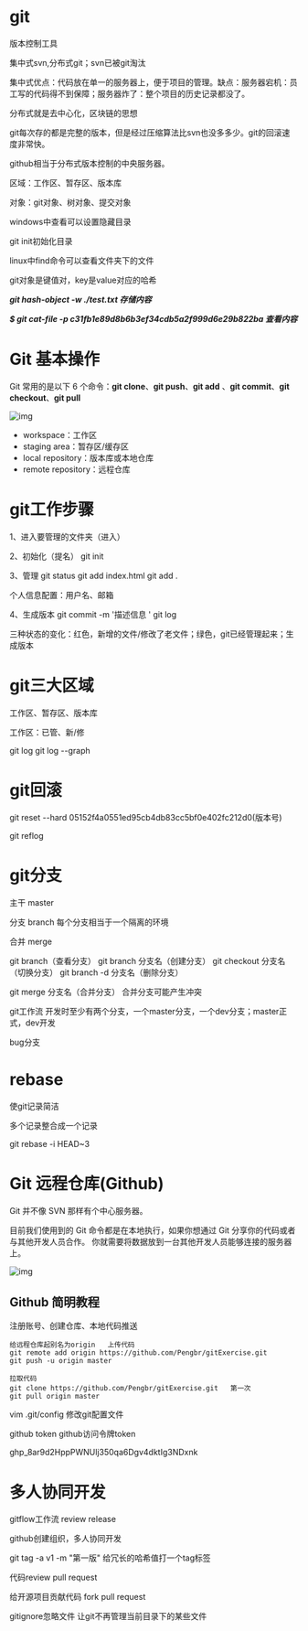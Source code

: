 # git

版本控制工具

集中式svn,分布式git；svn已被git淘汰

集中式优点：代码放在单一的服务器上，便于项目的管理。缺点：服务器宕机：员工写的代码得不到保障；服务器炸了：整个项目的历史记录都没了。

分布式就是去中心化，区块链的思想

git每次存的都是完整的版本，但是经过压缩算法比svn也没多多少。git的回滚速度非常快。

github相当于分布式版本控制的中央服务器。

区域：工作区、暂存区、版本库

对象：git对象、树对象、提交对象

windows中查看可以设置隐藏目录

git init初始化目录

linux中find命令可以查看文件夹下的文件

git对象是键值对，key是value对应的哈希

 ***git hash-object -w ./test.txt 存储内容***

***$ git cat-file -p c31fb1e89d8b6b3ef34cdb5a2f999d6e29b822ba 查看内容***

# Git 基本操作

Git 常用的是以下 6 个命令：**git clone**、**git push**、**git add** 、**git commit**、**git checkout**、**git pull**

![img](https://www.runoob.com/wp-content/uploads/2015/02/git-command.jpg)

- workspace：工作区
- staging area：暂存区/缓存区
- local repository：版本库或本地仓库
- remote repository：远程仓库



# git工作步骤

1、进入要管理的文件夹（进入）

2、初始化（提名）    git init

3、管理    git status    git add index.html    git add .   

个人信息配置：用户名、邮箱

4、生成版本     git commit -m '描述信息 '    git log

三种状态的变化：红色，新增的文件/修改了老文件；绿色，git已经管理起来；生成版本

# git三大区域

工作区、暂存区、版本库

工作区：已管、新/修

git log               git log --graph



# git回滚

git reset --hard  05152f4a0551ed95cb4db83cc5bf0e402fc212d0(版本号)

git reflog

# git分支

主干 master

分支 branch    每个分支相当于一个隔离的环境

合并 merge

git branch（查看分支）    git branch 分支名（创建分支）   git checkout 分支名（切换分支）   git branch -d 分支名（删除分支）

git merge 分支名（合并分支）    合并分支可能产生冲突

git工作流  开发时至少有两个分支，一个master分支，一个dev分支；master正式，dev开发

bug分支

# rebase

使git记录简洁

多个记录整合成一个记录

git rebase -i HEAD~3

# Git 远程仓库(Github)

Git 并不像 SVN 那样有个中心服务器。

目前我们使用到的 Git 命令都是在本地执行，如果你想通过 Git 分享你的代码或者与其他开发人员合作。 你就需要将数据放到一台其他开发人员能够连接的服务器上。

![img](https://www.runoob.com/wp-content/uploads/2015/03/Git-push-command.jpeg)

## Github 简明教程

注册账号、创建仓库、本地代码推送

```git
给远程仓库起别名为origin   上传代码
git remote add origin https://github.com/Pengbr/gitExercise.git
git push -u origin master

拉取代码
git clone https://github.com/Pengbr/gitExercise.git   第一次
git pull origin master
```

 vim .git/config  修改git配置文件

github token   github访问令牌token

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

# 多人协同开发

gitflow工作流    review    release

github创建组织，多人协同开发

git tag -a v1 -m "第一版"   给冗长的哈希值打一个tag标签

代码review   pull request

给开源项目贡献代码  fork    pull request

gitignore忽略文件    让git不再管理当前目录下的某些文件
